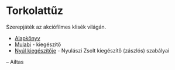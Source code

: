 # Torkolattűz

Szerepjáték az akciófilmes klisék világán.

- [Alapkönyv](./Alapkonyv.md)
- [Mulabi](./Mulabi.md) - kiegészítő
- [Nyúl kiegészítője](./Nyul.kiegeszito.md) - Nyulászi Zsolt kiegészítő (zászlós) szabályai

– Ailtas